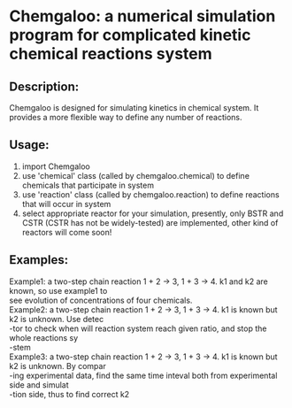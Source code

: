 # Chemgaloo: a numerical simulation program for complicated kinetic chemical reactions system

Description:
---
Chemgaloo is designed for simulating kinetics in chemical system.
It provides a more flexible way to define any number of reactions.

Usage:
---
1. import Chemgaloo  
2. use 'chemical' class (called by chemgaloo.chemical) to define chemicals that participate in system  
3. use 'reaction' class (called by chemgaloo.reaction) to define reactions that will occur in system  
4. select appropriate reactor for your simulation, presently, only BSTR and CSTR (CSTR has not be widely-tested) are implemented, other
   kind of reactors will come soon!  

Examples:
---
Example1: a two-step chain reaction 1 + 2 -> 3, 1 + 3 -> 4. k1 and k2 are known, so use example1 to  
          see evolution of concentrations of four chemicals.  
Example2: a two-step chain reaction 1 + 2 -> 3, 1 + 3 -> 4. k1 is known but k2 is unknown. Use detec  
          -tor to check when will reaction system reach given ratio, and stop the whole reactions sy  
          -stem  
Example3: a two-step chain reaction 1 + 2 -> 3, 1 + 3 -> 4. k1 is known but k2 is unknown. By compar  
          -ing experimental data, find the same time inteval both from experimental side and simulat  
          -tion side, thus to find correct k2  
